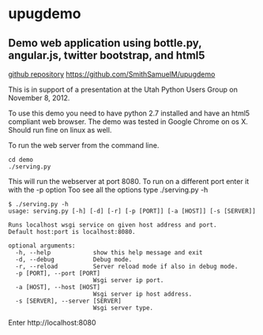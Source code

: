 upugdemo
========

Demo web application using bottle.py, angular.js, twitter bootstrap, and html5
------------------------------------------------------------------------
[github repository](https://github.com/SmithSamuelM/upugdemo "Repository Link")
https://github.com/SmithSamuelM/upugdemo

This is in support of a presentation at the Utah Python Users Group on November 8, 2012.

To use this demo you need to have python 2.7 installed and have an html5 compliant web browser. The demo was tested in Google Chrome on os X. Should
run fine on linux as well. 

To run the web server from the command line.  

    cd demo
    ./serving.py

This will run the webserver at port 8080.
To run on a different port enter it with the -p option
Too see all the options type
    ./serving.py -h

    $ ./serving.py -h
    usage: serving.py [-h] [-d] [-r] [-p [PORT]] [-a [HOST]] [-s [SERVER]]
    
    Runs localhost wsgi service on given host address and port. 
    Default host:port is localhost:8080.
    
    optional arguments:
      -h, --help            show this help message and exit
      -d, --debug           Debug mode.
      -r, --reload          Server reload mode if also in debug mode.
      -p [PORT], --port [PORT]
                            Wsgi server ip port.
      -a [HOST], --host [HOST]
                            Wsgi server ip host address.
      -s [SERVER], --server [SERVER]
                            Wsgi server type.

Enter
    http://localhost:8080 

